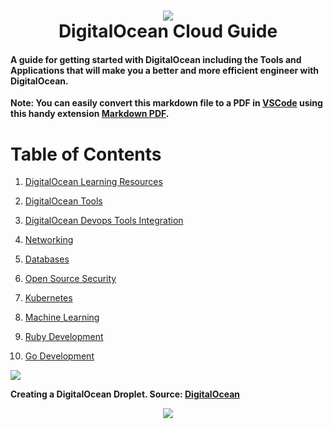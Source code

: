 <h1 align="center">
 <img src="https://user-images.githubusercontent.com/45159366/117214946-5bbf9c00-adb2-11eb-96cc-fef7d13d4d06.png">
  <br />
 DigitalOcean Cloud Guide
</h1>

 #### A guide for getting started with DigitalOcean including the Tools and Applications that will make you a better and more efficient engineer with DigitalOcean.
 
 **Note: You can easily convert this markdown file to a PDF in [VSCode](https://code.visualstudio.com/) using this handy extension [Markdown PDF](https://marketplace.visualstudio.com/items?itemName=yzane.markdown-pdf).**
 
 
# Table of Contents

1. [DigitalOcean Learning Resources](https://github.com/mikeroyal/DigitalOcean-Guide/blob/main/README.md#DigitalOcean-learning-resources)

2. [DigitalOcean Tools](https://github.com/mikeroyal/DigitalOcean-Guide/blob/main/README.md#DigitalOcean-tools)

3. [DigitalOcean Devops Tools Integration](https://github.com/mikeroyal/DigitalOcean-Guide/blob/main/README.md#DigitalOcean-devops-tools-integration)
 
4. [Networking](https://github.com/mikeroyal/DigitalOcean-Guide/blob/main/README.md#networking)

5. [Databases](https://github.com/mikeroyal/DigitalOcean-Guide/blob/main/README.md#databases)

6. [Open Source Security](https://github.com/mikeroyal/DigitalOcean-Guide/blob/main/README.md#open-source-security)

7. [Kubernetes](https://github.com/mikeroyal/DigitalOcean-Guide/blob/main/README.md#kubernetes)

8. [Machine Learning](https://github.com/mikeroyal/DigitalOcean-Guide/blob/main/README.md#machine-learning)

9. [Ruby Development](https://github.com/mikeroyal/DigitalOcean-Guide/blob/main/README.md#ruby-development)

10. [Go Development](https://github.com/mikeroyal/DigitalOcean-Guide/blob/main/README.md#go-development)


 <img src="https://user-images.githubusercontent.com/45159366/117214949-5d895f80-adb2-11eb-9c87-a0a6eefef83e.png">
 
 **Creating a DigitalOcean Droplet. Source: [DigitalOcean](https://www.digitalocean.com/products/droplets/)**


<p align="center">
 <img src="https://user-images.githubusercontent.com/45159366/117214957-60845000-adb2-11eb-9c08-3cc906c7111d.png">
  <br />
</p>
